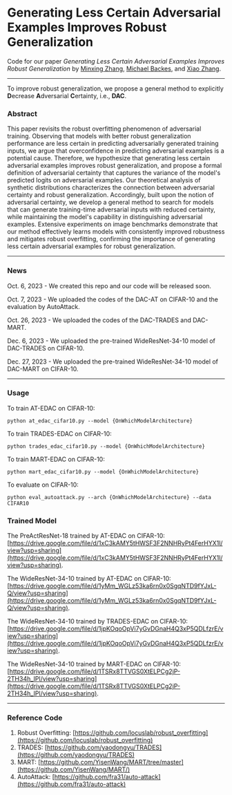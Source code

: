 # Generating Less Certain Adversarial Examples Improves Robust Generalization

Code for our paper _Generating Less Certain Adversarial Examples Improves Robust Generalization_ by [Minxing Zhang](https://scholar.google.com/citations?user=wsSLja0AAAAJ&hl=en&oi=ao), [Michael Backes](https://scholar.google.com/citations?user=ZVS3KOEAAAAJ&hl=en&oi=ao), and [Xiao Zhang](https://scholar.google.com/citations?user=L-lz7CUAAAAJ&hl=en&oi=ao).

***

To improve robust generalization, we propose a general method to explicitly **D**ecrease **A**dversarial **C**ertainty, i.e., **DAC**.

### Abstract

This paper revisits the robust overfitting phenomenon of adversarial training. Observing that models with better robust generalization performance are less certain in predicting adversarially generated training inputs, we argue that overconfidence in predicting adversarial examples is a potential cause. Therefore, we hypothesize that generating less certain adversarial examples improves robust generalization, and propose a formal definition of adversarial certainty that captures the variance of the model's predicted logits on adversarial examples. Our theoretical analysis of synthetic distributions characterizes the connection between adversarial certainty and robust generalization. Accordingly, built upon the notion of adversarial certainty, we develop a general method to search for models that can generate training-time adversarial inputs with reduced certainty, while maintaining the model's capability in distinguishing adversarial examples. Extensive experiments on image benchmarks demonstrate that our method effectively learns models with consistently improved robustness and mitigates robust overfitting, confirming the importance of generating less certain adversarial examples for robust generalization.

***

### News

Oct. 6, 2023 - We created this repo and our code will be released soon.

Oct. 7, 2023 - We uploaded the codes of the DAC-AT on CIFAR-10 and the evaluation by AutoAttack.

Oct. 26, 2023 - We uploaded the codes of the DAC-TRADES and DAC-MART.

Dec. 6, 2023 - We uploaded the pre-trained WideResNet-34-10 model of DAC-TRADES on CIFAR-10.

Dec. 27, 2023 - We uploaded the pre-trained WideResNet-34-10 model of DAC-MART on CIFAR-10.

***

### Usage

To train AT-EDAC on CIFAR-10:
```text
python at_edac_cifar10.py --model {OnWhichModelArchitecture}
```

To train TRADES-EDAC on CIFAR-10:
```text
python trades_edac_cifar10.py --model {OnWhichModelArchitecture}
```

To train MART-EDAC on CIFAR-10:
```text
python mart_edac_cifar10.py --model {OnWhichModelArchitecture}
```

To evaluate on CIFAR-10:
```text
python eval_autoattack.py --arch {OnWhichModelArchitecture} --data CIFAR10
```

### Trained Model

The PreActResNet-18 trained by AT-EDAC on CIFAR-10: [https://drive.google.com/file/d/1xC3kAMY5tHWSF3F2NNHRyPt4FerHYX1l/view?usp=sharing](https://drive.google.com/file/d/1xC3kAMY5tHWSF3F2NNHRyPt4FerHYX1l/view?usp=sharing).

The WideResNet-34-10 trained by AT-EDAC on CIFAR-10: [https://drive.google.com/file/d/1yMm_WGLz53ka6rn0x0SgqNTD9fYJxL-Q/view?usp=sharing](https://drive.google.com/file/d/1yMm_WGLz53ka6rn0x0SgqNTD9fYJxL-Q/view?usp=sharing).

The WideResNet-34-10 trained by TRADES-EDAC on CIFAR-10: [https://drive.google.com/file/d/1jpKOqoOpVi7yGvDGnaH4Q3xP5QDLfzrE/view?usp=sharing](https://drive.google.com/file/d/1jpKOqoOpVi7yGvDGnaH4Q3xP5QDLfzrE/view?usp=sharing).

The WideResNet-34-10 trained by MART-EDAC on CIFAR-10: [https://drive.google.com/file/d/1TSRx8TTVGS0XtELPCg2jP-2TH34h_IPl/view?usp=sharing](https://drive.google.com/file/d/1TSRx8TTVGS0XtELPCg2jP-2TH34h_IPl/view?usp=sharing).

***

### Reference Code
1. Robust Overfitting: [https://github.com/locuslab/robust_overfitting](https://github.com/locuslab/robust_overfitting)
2. TRADES: [https://github.com/yaodongyu/TRADES](https://github.com/yaodongyu/TRADES)
3. MART: [https://github.com/YisenWang/MART/tree/master](https://github.com/YisenWang/MART/)
4. AutoAttack: [https://github.com/fra31/auto-attack](https://github.com/fra31/auto-attack)
